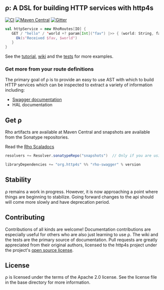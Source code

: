 ρ: A DSL for building HTTP services with http4s
-----------------------------------------------

[![CI](https://github.com/http4s/rho/workflows/CI/badge.svg)](https://github.com/http4s/rho/actions?query=workflow%3A%22CI%22)
[![Maven Central](https://maven-badges.herokuapp.com/maven-central/org.http4s/rho-core_2.12/badge.svg)](https://maven-badges.herokuapp.com/maven-central/org.http4s/rho-core_2.12)
[![Gitter](https://badges.gitter.im/http4s/rho.svg)](https://gitter.im/http4s/rho?utm_source=badge&utm_medium=badge&utm_campaign=pr-badge)


```scala
val httpService = new RhoRoutes[IO] {
   GET / "hello" / 'world +? param[Int]("fav") |>> { (world: String, fav: Int) => 
     Ok(s"Received $fav, $world") 
   }
}
```

See the [tutorial](https://github.com/http4s/rho/blob/master/Rho.md), [wiki](https://github.com/http4s/rho/wiki) and the [tests](https://github.com/http4s/rho/blob/master/core/src/test/scala/ApiExamples.scala) for more examples.

### Get more from your route definitions
The primary goal of ρ is to provide an easy to use AST with which to build HTTP services which can be inspected to extract a variety of information including:
* [Swagger documentation](http://swagger.wordnik.com/)
* HAL documentation

Get ρ
-----
Rho artifacts are available at Maven Central and snapshots are available from the Sonatype repositories.

Read the [Rho Scaladocs](http://rho.http4s.org)

```scala
resolvers += Resolver.sonatypeRepo("snapshots")  // Only if you are using a -snapshot version

libraryDependencies += "org.http4s" %% "rho-swagger" % version

```

Stability
---------
ρ remains a work in progress. However, it is now approaching a point where things are
beginning to stabilize. Going forward changes to the api should will come more slowly 
and have deprecation period.

Contributing
------------
Contributions of all kinds are welcome! Documentation contributions are especially useful 
for others who are also just learning to use ρ. The wiki and the tests are the primary
source of documentation. Pull requests are greatly appreciated from their original authors,
licensed to the http4s project under the project's
[open source license](https://github.com/http4s/rho/blob/master/LICENSE).

License
-------
ρ is licensed under the terms of the Apache 2.0 license. See the license file in the base
directory for more information.
